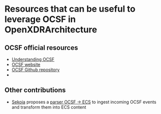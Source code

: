 # Resources that can be useful to leverage OCSF in OpenXDRArchitecture

## OCSF official resources
- [Understanding OCSF](https://github.com/ocsf/ocsf-docs/blob/main/Understanding%20OCSF.pdf)
- [OCSF website](https://schema.ocsf.io/)
- [OCSF Github repository](https://github.com/ocsf)
- 


## Other contributions
- [Sekoia](https://sekoia.io) proposes a [parser OCSF -> ECS](https://github.com/SEKOIA-IO/intake-formats/blob/main/OCSF/ocsf/ingest/parser.yml) to ingest incoming OCSF events and transform them into ECS content
